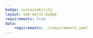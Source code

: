 ```yaml
---
badge: sustainability
layout: smb-merit-badge
requirements: true
data:
    requirements: ./requirements.yaml
---
```

